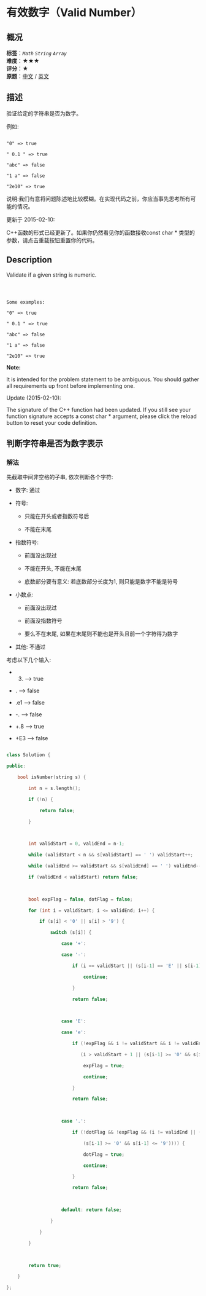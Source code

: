 # 有效数字（Valid Number）
## 概况
**标签**：*`Math`*  *`String`*  *`Array`*<br>
**难度**：★★★<br>
**评分**：★<br>
**原题**：[中文](https://leetcode-cn.com/problems/valid-number) / [英文](https://leetcode.com/problems/valid-number)
## 描述

验证给定的字符串是否为数字。



例如:

```

"0" => true

" 0.1 " => true

"abc" => false

"1 a" => false

"2e10" => true

```



说明:我们有意将问题陈述地比较模糊。在实现代码之前，你应当事先思考所有可能的情况。



更新于 2015-02-10:

C++函数的形式已经更新了。如果你仍然看见你的函数接收const char * 类型的参数，请点击重载按钮重置你的代码。



## Description

Validate if a given string is numeric.

```



Some examples:

"0" => true

" 0.1 " => true

"abc" => false

"1 a" => false

"2e10" => true

```

**Note:**

 It is intended for the problem statement to be ambiguous. You should gather all requirements up front before implementing one.



Update (2015-02-10):

The signature of the C++ function had been updated. If you still see your function signature accepts a const char * argument, please click the reload button to reset your code definition.





## 判断字符串是否为数字表示

### 解法

先截取中间非空格的子串, 依次判断各个字符:

- 数字: 通过

- 符号:

    - 只能在开头或者指数符号后

    - 不能在末尾

- 指数符号:

    - 前面没出现过

    - 不能在开头, 不能在末尾

    - 底数部分要有意义: 若底数部分长度为1, 则只能是数字不能是符号

- 小数点:

    - 前面没出现过

    - 前面没指数符号

    - 要么不在末尾, 如果在末尾则不能也是开头且前一个字符得为数字

- 其他: 不通过



考虑以下几个输入:

- 3. --> true

- . --> false

- .e1 --> false

- -. --> false

- +.8 --> true

- +E3 --> false

```c++

class Solution {

public:

    bool isNumber(string s) {

        int n = s.length();

        if (!n) {

            return false;

        }

        

        int validStart = 0, validEnd = n-1;

        while (validStart < n && s[validStart] == ' ') validStart++;

        while (validEnd >= validStart && s[validEnd] == ' ') validEnd--;

        if (validEnd < validStart) return false;

        

        bool expFlag = false, dotFlag = false;

        for (int i = validStart; i <= validEnd; i++) {

            if (s[i] < '0' || s[i] > '9') {

                switch (s[i]) {

                    case '+':

                    case '-':

                        if (i == validStart || (s[i-1] == 'E' || s[i-1] == 'e' && i != validEnd)) {

                            continue;

                        }

                        return false;

                        

                    case 'E':

                    case 'e':

                        if (!expFlag && i != validStart && i != validEnd && 

                           (i > validStart + 1 || (s[i-1] >= '0' && s[i-1] <= '9'))) {

                            expFlag = true;

                            continue;

                        }

                        return false;

                        

                    case '.':

                        if (!dotFlag && !expFlag && (i != validEnd || (i != validStart && 

                            (s[i-1] >= '0' && s[i-1] <= '9')))) {

                            dotFlag = true;

                            continue;

                        }

                        return false;

                        

                    default: return false;

                }

            }

        }

        

        return true;

    }

};

```